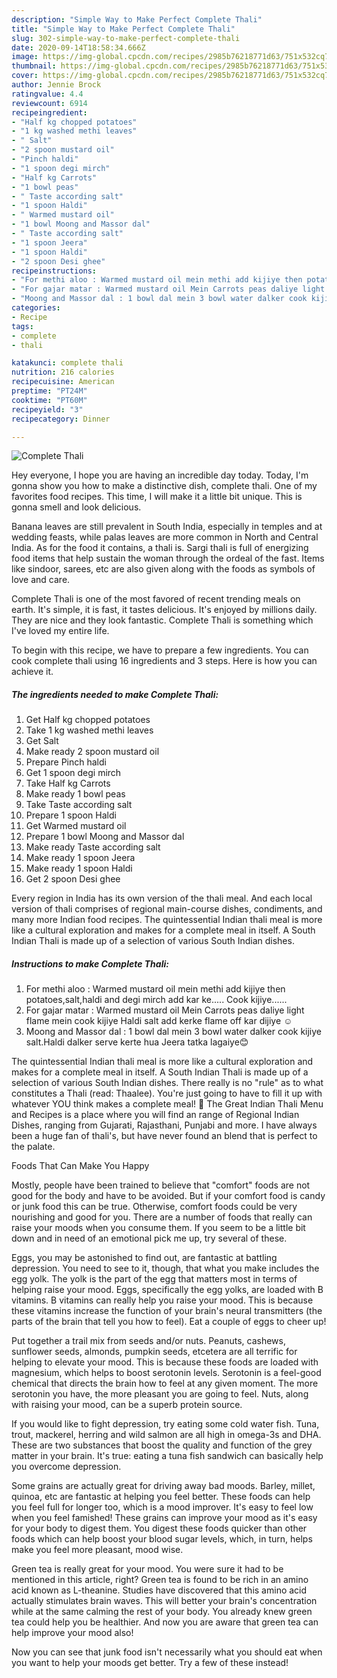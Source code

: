 ```yaml
---
description: "Simple Way to Make Perfect Complete Thali"
title: "Simple Way to Make Perfect Complete Thali"
slug: 302-simple-way-to-make-perfect-complete-thali
date: 2020-09-14T18:58:34.666Z
image: https://img-global.cpcdn.com/recipes/2985b76218771d63/751x532cq70/complete-thali-recipe-main-photo.jpg
thumbnail: https://img-global.cpcdn.com/recipes/2985b76218771d63/751x532cq70/complete-thali-recipe-main-photo.jpg
cover: https://img-global.cpcdn.com/recipes/2985b76218771d63/751x532cq70/complete-thali-recipe-main-photo.jpg
author: Jennie Brock
ratingvalue: 4.4
reviewcount: 6914
recipeingredient:
- "Half kg chopped potatoes"
- "1 kg washed methi leaves"
- " Salt"
- "2 spoon mustard oil"
- "Pinch haldi"
- "1 spoon degi mirch"
- "Half kg Carrots"
- "1 bowl peas"
- " Taste according salt"
- "1 spoon Haldi"
- " Warmed mustard oil"
- "1 bowl Moong and Massor dal"
- " Taste according salt"
- "1 spoon Jeera"
- "1 spoon Haldi"
- "2 spoon Desi ghee"
recipeinstructions:
- "For methi aloo : Warmed mustard oil mein methi add kijiye then potatoes,salt,haldi and degi mirch add kar ke..... Cook kijiye......"
- "For gajar matar : Warmed mustard oil Mein Carrots peas daliye light flame mein cook kijiye Haldi salt add kerke flame off kar dijiye ☺"
- "Moong and Massor dal : 1 bowl dal mein 3 bowl water dalker cook kijiye salt.Haldi dalker serve kerte hua Jeera tatka lagaiye😊"
categories:
- Recipe
tags:
- complete
- thali

katakunci: complete thali 
nutrition: 216 calories
recipecuisine: American
preptime: "PT24M"
cooktime: "PT60M"
recipeyield: "3"
recipecategory: Dinner

---
```



![Complete Thali](https://img-global.cpcdn.com/recipes/2985b76218771d63/751x532cq70/complete-thali-recipe-main-photo.jpg)

Hey everyone, I hope you are having an incredible day today. Today, I'm gonna show you how to make a distinctive dish, complete thali. One of my favorites food recipes. This time, I will make it a little bit unique. This is gonna smell and look delicious.

Banana leaves are still prevalent in South India, especially in temples and at wedding feasts, while palas leaves are more common in North and Central India. As for the food it contains, a thali is. Sargi thali is full of energizing food items that help sustain the woman through the ordeal of the fast. Items like sindoor, sarees, etc are also given along with the foods as symbols of love and care.

Complete Thali is one of the most favored of recent trending meals on earth. It's simple, it is fast, it tastes delicious. It's enjoyed by millions daily. They are nice and they look fantastic. Complete Thali is something which I've loved my entire life.


To begin with this recipe, we have to prepare a few ingredients. You can cook complete thali using 16 ingredients and 3 steps. Here is how you can achieve it.

<!--inarticleads1-->

##### The ingredients needed to make Complete Thali:

1. Get Half kg chopped potatoes
1. Take 1 kg washed methi leaves
1. Get  Salt
1. Make ready 2 spoon mustard oil
1. Prepare Pinch haldi
1. Get 1 spoon degi mirch
1. Take Half kg Carrots
1. Make ready 1 bowl peas
1. Take  Taste according salt
1. Prepare 1 spoon Haldi
1. Get  Warmed mustard oil
1. Prepare 1 bowl Moong and Massor dal
1. Make ready  Taste according salt
1. Make ready 1 spoon Jeera
1. Make ready 1 spoon Haldi
1. Get 2 spoon Desi ghee


Every region in India has its own version of the thali meal. And each local version of thali comprises of regional main-course dishes, condiments, and many more Indian food recipes. The quintessential Indian thali meal is more like a cultural exploration and makes for a complete meal in itself. A South Indian Thali is made up of a selection of various South Indian dishes. 

<!--inarticleads2-->

##### Instructions to make Complete Thali:

1. For methi aloo : Warmed mustard oil mein methi add kijiye then potatoes,salt,haldi and degi mirch add kar ke..... Cook kijiye......
1. For gajar matar : Warmed mustard oil Mein Carrots peas daliye light flame mein cook kijiye Haldi salt add kerke flame off kar dijiye ☺
1. Moong and Massor dal : 1 bowl dal mein 3 bowl water dalker cook kijiye salt.Haldi dalker serve kerte hua Jeera tatka lagaiye😊


The quintessential Indian thali meal is more like a cultural exploration and makes for a complete meal in itself. A South Indian Thali is made up of a selection of various South Indian dishes. There really is no &#34;rule&#34; as to what constitutes a Thali (read: Thaalee). You&#39;re just going to have to fill it up with whatever YOU think makes a complete meal! 🙂 The Great Indian Thali Menu and Recipes is a place where you will find an range of Regional Indian Dishes, ranging from Gujarati, Rajasthani, Punjabi and more. I have always been a huge fan of thali&#39;s, but have never found an blend that is perfect to the palate. 

Foods That Can Make You Happy


Mostly, people have been trained to believe that "comfort" foods are not good for the body and have to be avoided. But if your comfort food is candy or junk food this can be true. Otherwise, comfort foods could be very nourishing and good for you. There are a number of foods that really can raise your moods when you consume them. If you seem to be a little bit down and in need of an emotional pick me up, try several of these.

Eggs, you may be astonished to find out, are fantastic at battling depression. You need to see to it, though, that what you make includes the egg yolk. The yolk is the part of the egg that matters most in terms of helping raise your mood. Eggs, specifically the egg yolks, are loaded with B vitamins. B vitamins can really help you raise your mood. This is because these vitamins increase the function of your brain's neural transmitters (the parts of the brain that tell you how to feel). Eat a couple of eggs to cheer up!

Put together a trail mix from seeds and/or nuts. Peanuts, cashews, sunflower seeds, almonds, pumpkin seeds, etcetera are all terrific for helping to elevate your mood. This is because these foods are loaded with magnesium, which helps to boost serotonin levels. Serotonin is a feel-good chemical that directs the brain how to feel at any given moment. The more serotonin you have, the more pleasant you are going to feel. Nuts, along with raising your mood, can be a superb protein source.

If you would like to fight depression, try eating some cold water fish. Tuna, trout, mackerel, herring and wild salmon are all high in omega-3s and DHA. These are two substances that boost the quality and function of the grey matter in your brain. It's true: eating a tuna fish sandwich can basically help you overcome depression. 

Some grains are actually great for driving away bad moods. Barley, millet, quinoa, etc are fantastic at helping you feel better. These foods can help you feel full for longer too, which is a mood improver. It's easy to feel low when you feel famished! These grains can improve your mood as it's easy for your body to digest them. You digest these foods quicker than other foods which can help boost your blood sugar levels, which, in turn, helps make you feel more pleasant, mood wise.

Green tea is really great for your mood. You were sure it had to be mentioned in this article, right? Green tea is found to be rich in an amino acid known as L-theanine. Studies have discovered that this amino acid actually stimulates brain waves. This will better your brain's concentration while at the same calming the rest of your body. You already knew green tea could help you be healthier. And now you are aware that green tea can help improve your mood also!

Now you can see that junk food isn't necessarily what you should eat when you want to help your moods get better. Try a few of these instead!


